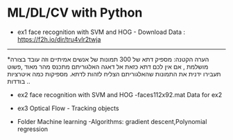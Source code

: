 # ML/DL/CV with Python



* ex1 face recognition with SVM and HOG - Download Data : https://f2h.io/dir/tru4vlr2twja
****
*הערה הקטנה: מספיק דתא של 300 תמונות של אנשים אמיתיים וזה עובד בצורה מושלמת , אם אין לכם דתא כזאת אל דאגה האלגוריתם מתכנס מהר מאוד ,פשוט תעבירו ידנית את התמונות שהאלגוריתם  הצליח לזהות לדתא. 
מספיקות כמה איטרציות בודדות ..  


* ex2 face recognition with SVM and HOG
  -faces112x92.mat Data for ex2 

* ex3 Optical Flow - Tracking objects
* Folder Machine learning 
  -Algorithms: gradient descent,Polynomial regression
